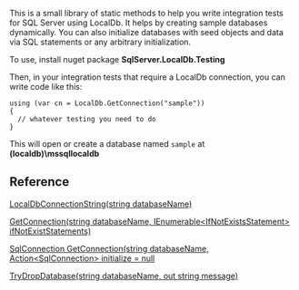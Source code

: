 This is a small library of static methods to help you write integration tests for SQL Server using LocalDb. It helps by creating sample databases dynamically. You can also initialize databases with seed objects and data via SQL statements or any arbitrary initialization.

To use, install nuget package **SqlServer.LocalDb.Testing**

Then, in your integration tests that require a LocalDb connection, you can write code like this:

```
using (var cn = LocalDb.GetConnection("sample"))
{
  // whatever testing you need to do
}
```
This will open or create a database named `sample` at **(localdb)\mssqllocaldb**

## Reference

[LocalDbConnectionString(string databaseName)](https://github.com/adamosoftware/SqlServer.LocalDb/blob/master/SqlServer.LocalDb/LocalDb.cs#L10)

[GetConnection(string databaseName, IEnumerable\<IfNotExistsStatement\> ifNotExistStatements)](https://github.com/adamosoftware/SqlServer.LocalDb/blob/master/SqlServer.LocalDb/LocalDb.cs#L15)

[SqlConnection GetConnection(string databaseName, Action\<SqlConnection\> initialize = null](https://github.com/adamosoftware/SqlServer.LocalDb/blob/master/SqlServer.LocalDb/LocalDb.cs#L37)

[TryDropDatabase(string databaseName, out string message)](https://github.com/adamosoftware/SqlServer.LocalDb/blob/master/SqlServer.LocalDb/LocalDb.cs#L61)
